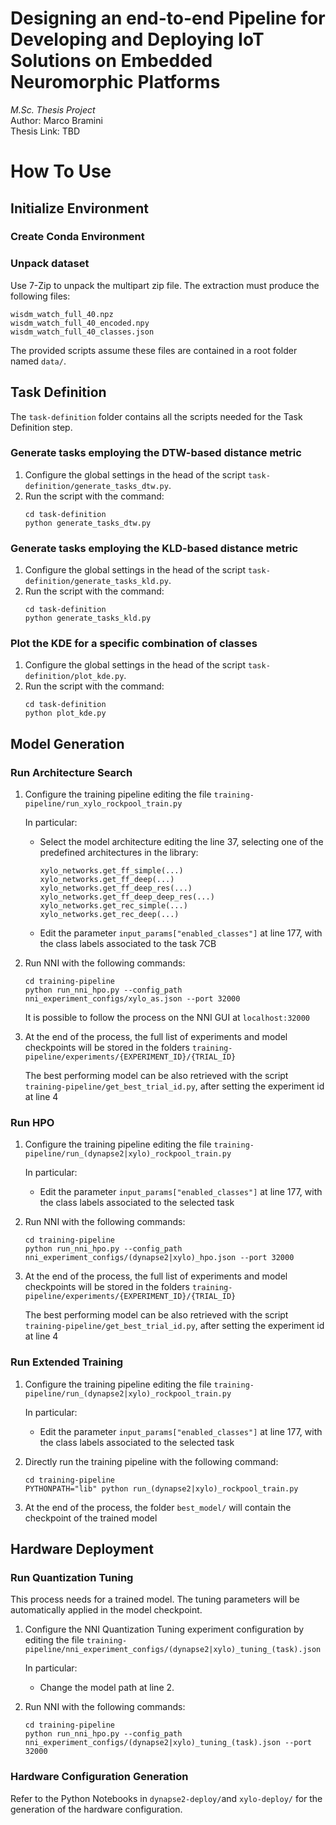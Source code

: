 # Designing an end-to-end Pipeline for Developing and Deploying IoT Solutions on Embedded Neuromorphic Platforms

*M.Sc. Thesis Project*  
Author: Marco Bramini  
Thesis Link: TBD

# How To Use
## Initialize Environment
### Create Conda Environment

### Unpack dataset
Use 7-Zip to unpack the multipart zip file.
The extraction must produce the following files: 

```
wisdm_watch_full_40.npz
wisdm_watch_full_40_encoded.npy
wisdm_watch_full_40_classes.json
```

The provided scripts assume these files are contained in a root folder named `data/`.

## Task Definition
The `task-definition` folder contains all the scripts needed for the Task Definition step.

### Generate tasks employing the DTW-based distance metric
1. Configure the global settings in the head of the script `task-definition/generate_tasks_dtw.py`.
2. Run the script with the command:
    ```
    cd task-definition
    python generate_tasks_dtw.py
    ```

### Generate tasks employing the KLD-based distance metric
1. Configure the global settings in the head of the script `task-definition/generate_tasks_kld.py`.
2. Run the script with the command:
    ```
    cd task-definition
    python generate_tasks_kld.py
    ```

### Plot the KDE for a specific combination of classes
1. Configure the global settings in the head of the script `task-definition/plot_kde.py`.
2. Run the script with the command:
    ```
    cd task-definition
    python plot_kde.py
    ```

## Model Generation
### Run Architecture Search
1. Configure the training pipeline editing the file `training-pipeline/run_xylo_rockpool_train.py`  

    In particular:
    - Select the model architecture editing the line 37, selecting one of the predefined architectures in the library:
        ```
        xylo_networks.get_ff_simple(...)
        xylo_networks.get_ff_deep(...)
        xylo_networks.get_ff_deep_res(...)
        xylo_networks.get_ff_deep_deep_res(...)
        xylo_networks.get_rec_simple(...)
        xylo_networks.get_rec_deep(...)
        ```
    - Edit the parameter `input_params["enabled_classes"]` at line 177, with the class labels associated to the task 7CB

2. Run NNI with the following commands:

    ```
    cd training-pipeline
    python run_nni_hpo.py --config_path nni_experiment_configs/xylo_as.json --port 32000
    ```
    It is possible to follow the process on the NNI GUI at `localhost:32000`

3. At the end of the process, the full list of experiments and model checkpoints will be stored in the folders `training-pipeline/experiments/{EXPERIMENT_ID}/{TRIAL_ID}`  

    The best performing model can be also retrieved with the script `training-pipeline/get_best_trial_id.py`, after setting the experiment id at line 4

### Run HPO
1. Configure the training pipeline editing the file `training-pipeline/run_(dynapse2|xylo)_rockpool_train.py`  

    In particular:
    - Edit the parameter `input_params["enabled_classes"]` at line 177, with the class labels associated to the selected task

2. Run NNI with the following commands:

    ```
    cd training-pipeline
    python run_nni_hpo.py --config_path nni_experiment_configs/(dynapse2|xylo)_hpo.json --port 32000
    ```

3. At the end of the process, the full list of experiments and model checkpoints will be stored in the folders `training-pipeline/experiments/{EXPERIMENT_ID}/{TRIAL_ID}`  

    The best performing model can be also retrieved with the script `training-pipeline/get_best_trial_id.py`, after setting the experiment id at line 4

### Run Extended Training
1. Configure the training pipeline editing the file `training-pipeline/run_(dynapse2|xylo)_rockpool_train.py`  

    In particular:
    - Edit the parameter `input_params["enabled_classes"]` at line 177, with the class labels associated to the selected task

2. Directly run the training pipeline with the following command: 
    ```
    cd training-pipeline
    PYTHONPATH="lib" python run_(dynapse2|xylo)_rockpool_train.py
    ```
3. At the end of the process, the folder `best_model/` will contain the checkpoint of the trained model

## Hardware Deployment
### Run Quantization Tuning
This process needs for a trained model. The tuning parameters will be automatically applied in the model checkpoint.

1. Configure the NNI Quantization Tuning experiment configuration by editing the file `training-pipeline/nni_experiment_configs/(dynapse2|xylo)_tuning_(task).json`  

    In particular:
    - Change the model path at line 2.

2. Run NNI with the following commands:

    ```
    cd training-pipeline
    python run_nni_hpo.py --config_path nni_experiment_configs/(dynapse2|xylo)_tuning_(task).json --port 32000
    ```

### Hardware Configuration Generation
Refer to the Python Notebooks in `dynapse2-deploy/`and `xylo-deploy/` for the generation of the hardware configuration.
